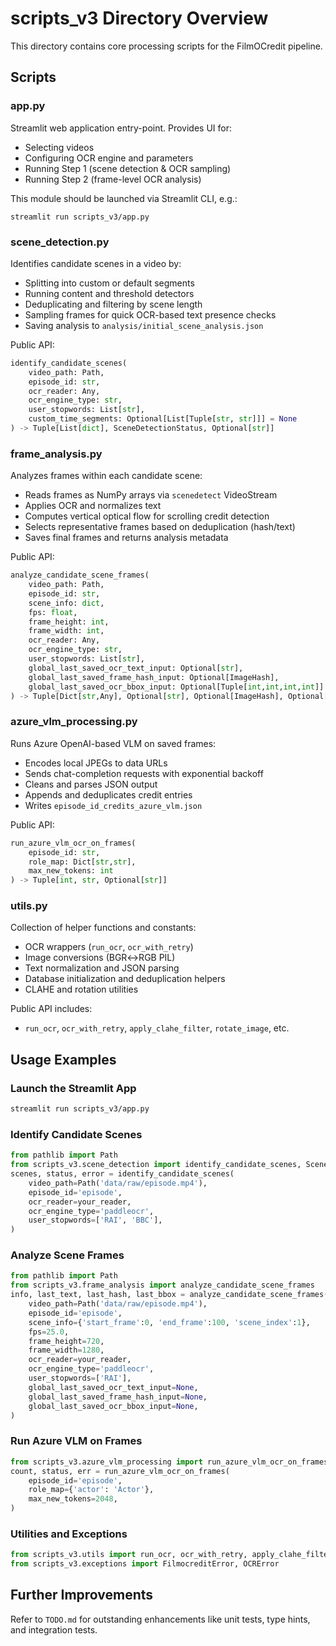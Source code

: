 # scripts_v3 Directory Overview

This directory contains core processing scripts for the FilmOCredit pipeline.

## Scripts

### app.py

Streamlit web application entry-point. Provides UI for:
- Selecting videos
- Configuring OCR engine and parameters
- Running Step 1 (scene detection & OCR sampling)
- Running Step 2 (frame-level OCR analysis)

This module should be launched via Streamlit CLI, e.g.:  
```
streamlit run scripts_v3/app.py
```

### scene_detection.py

Identifies candidate scenes in a video by:
- Splitting into custom or default segments
- Running content and threshold detectors
- Deduplicating and filtering by scene length
- Sampling frames for quick OCR-based text presence checks
- Saving analysis to `analysis/initial_scene_analysis.json`

Public API:
```python
identify_candidate_scenes(
    video_path: Path,
    episode_id: str,
    ocr_reader: Any,
    ocr_engine_type: str,
    user_stopwords: List[str],
    custom_time_segments: Optional[List[Tuple[str, str]]] = None
) -> Tuple[List[dict], SceneDetectionStatus, Optional[str]]
```

### frame_analysis.py

Analyzes frames within each candidate scene:
- Reads frames as NumPy arrays via `scenedetect` VideoStream
- Applies OCR and normalizes text
- Computes vertical optical flow for scrolling credit detection
- Selects representative frames based on deduplication (hash/text)
- Saves final frames and returns analysis metadata

Public API:
```python
analyze_candidate_scene_frames(
    video_path: Path,
    episode_id: str,
    scene_info: dict,
    fps: float,
    frame_height: int,
    frame_width: int,
    ocr_reader: Any,
    ocr_engine_type: str,
    user_stopwords: List[str],
    global_last_saved_ocr_text_input: Optional[str],
    global_last_saved_frame_hash_input: Optional[ImageHash],
    global_last_saved_ocr_bbox_input: Optional[Tuple[int,int,int,int]]
) -> Tuple[Dict[str,Any], Optional[str], Optional[ImageHash], Optional[Tuple[int,int,int,int]]]
```

### azure_vlm_processing.py

Runs Azure OpenAI-based VLM on saved frames:
- Encodes local JPEGs to data URLs
- Sends chat-completion requests with exponential backoff
- Cleans and parses JSON output
- Appends and deduplicates credit entries
- Writes `episode_id_credits_azure_vlm.json`

Public API:
```python
run_azure_vlm_ocr_on_frames(
    episode_id: str,
    role_map: Dict[str,str],
    max_new_tokens: int
) -> Tuple[int, str, Optional[str]]
```

### utils.py

Collection of helper functions and constants:
- OCR wrappers (`run_ocr`, `ocr_with_retry`)
- Image conversions (BGR↔️RGB PIL)
- Text normalization and JSON parsing
- Database initialization and deduplication helpers
- CLAHE and rotation utilities

Public API includes:
- `run_ocr`, `ocr_with_retry`, `apply_clahe_filter`, `rotate_image`, etc.

## Usage Examples

### Launch the Streamlit App
```bash
streamlit run scripts_v3/app.py
```

### Identify Candidate Scenes
```python
from pathlib import Path
from scripts_v3.scene_detection import identify_candidate_scenes, SceneDetectionStatus
scenes, status, error = identify_candidate_scenes(
    video_path=Path('data/raw/episode.mp4'),
    episode_id='episode',
    ocr_reader=your_reader,
    ocr_engine_type='paddleocr',
    user_stopwords=['RAI', 'BBC'],
)
```

### Analyze Scene Frames
```python
from pathlib import Path
from scripts_v3.frame_analysis import analyze_candidate_scene_frames
info, last_text, last_hash, last_bbox = analyze_candidate_scene_frames(
    video_path=Path('data/raw/episode.mp4'),
    episode_id='episode',
    scene_info={'start_frame':0, 'end_frame':100, 'scene_index':1},
    fps=25.0,
    frame_height=720,
    frame_width=1280,
    ocr_reader=your_reader,
    ocr_engine_type='paddleocr',
    user_stopwords=['RAI'],
    global_last_saved_ocr_text_input=None,
    global_last_saved_frame_hash_input=None,
    global_last_saved_ocr_bbox_input=None,
)
```

### Run Azure VLM on Frames
```python
from scripts_v3.azure_vlm_processing import run_azure_vlm_ocr_on_frames
count, status, err = run_azure_vlm_ocr_on_frames(
    episode_id='episode',
    role_map={'actor': 'Actor'},
    max_new_tokens=2048,
)
```

### Utilities and Exceptions
```python
from scripts_v3.utils import run_ocr, ocr_with_retry, apply_clahe_filter, rotate_image
from scripts_v3.exceptions import FilmocreditError, OCRError
```

## Further Improvements

Refer to `TODO.md` for outstanding enhancements like unit tests, type hints, and integration tests.
